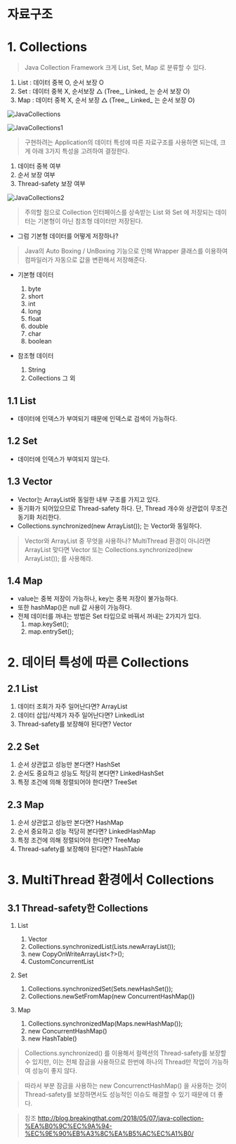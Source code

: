 # 자료구조

# 1. Collections

>Java Collection Framework 크게 List, Set, Map 로 분류할 수 있다.
1. List : 데이터 중복 O, 순서 보장 O
2. Set : 데이터 중복 X, 순서보장 △ (Tree_, Linked_ 는 순서 보장 O)
3. Map : 데이터 중복 X, 순서 보장 △ (Tree_, Linked_ 는 순서 보장 O)

![JavaCollections](https://github.com/skysoo/study-basic/tree/master/1.java/99.Img/JavaCollectionsDataStructure.jpg)

![JavaCollections1](https://github.com/skysoo/study-basic/tree/master/1.java/99.Img/JavaCollectionsDataStructure1.png)

> 구현하려는 Application의 데이터 특성에 따른 자료구조를 사용하면 되는데, 크게 아래 3가지 특성을 고려하여 결정한다.
1. 데이터 중복 여부
2. 순서 보장 여부
3. Thread-safety 보장 여부

![JavaCollections2](https://github.com/skysoo/study-basic/tree/master/1.java/99.Img/JavaCollectionsDataStructure2.png)

> 주의할 점으로 Collection 인터페이스를 상속받는 List 와 Set 에 저장되는 데이터는 기본형이 아닌 참조형 데이터만 저장된다.

* 그럼 기본형 데이터를 어떻게 저장하나?
> Java의 Auto Boxing / UnBoxing 기능으로 인해 Wrapper 클래스를 이용하여 컴파일러가 자동으로 값을 변환해서 저장해준다.

* 기본형 데이터
  1. byte
  2. short
  3. int
  4. long
  5. float
  6. double
  7. char
  8. boolean

* 참조형 데이터
  1. String
  2. Collections 그 외

## 1.1 List
* 데이터에 인덱스가 부여되기 때문에 인덱스로 검색이 가능하다.

## 1.2 Set
* 데이터에 인덱스가 부여되지 않는다.

## 1.3 Vector
* Vector는 ArrayList와 동일한 내부 구조를 가지고 있다.
* 동기화가 되어있으므로 Thread-safety 하다. 단, Thread 개수와 상관없이 무조건 동기화 처리한다.
* Collections.synchronized(new ArrayList()); 는 Vector와 동일하다.

> Vector와 ArrayList 중 무엇을 사용하나? MultiThread 환경이 아니라면 ArrayList 맞다면 Vector 또는 Collections.synchronized(new ArrayList()); 를 사용해라.

## 1.4 Map
* value는 중복 저장이 가능하나, key는 중복 저장이 불가능하다.
* 또한 hashMap()은 null 값 사용이 가능하다.
* 전체 데이터를 꺼내는 방법은 Set 타입으로 바꿔서 꺼내는 2가지가 있다.
    1.  map.keySet();
    2.  map.entrySet();


# 2. 데이터 특성에 따른 Collections

## 2.1 List
1. 데이터 조회가 자주 일어난다면? ArrayList
2. 데이터 삽입/삭제가 자주 일어난다면? LinkedList
3. Thread-safety를 보장해야 된다면? Vector

## 2.2 Set
1. 순서 상관없고 성능만 본다면? HashSet
2. 순서도 중요하고 성능도 적당히 본다면? LinkedHashSet
3. 특정 조건에 의해 정렬되어야 한다면? TreeSet

## 2.3 Map
1. 순서 상관없고 성능만 본다면? HashMap
2. 순서 중요하고 성능 적당히 본다면? LinkedHashMap
3. 특정 조건에 의해 정렬되어야 한다면? TreeMap
4. Thread-safety를 보장해야 된다면? HashTable


# 3. MultiThread 환경에서 Collections

## 3.1 Thread-safety한 Collections
1. List
   1. Vector
   2. Collections.synchronizedList(Lists.newArrayList());
   3. new CopyOnWriteArrayList<?>();
   4. CustomConcurrentList

2. Set
   1. Collections.synchronizedSet(Sets.newHashSet());
   2. Collections.newSetFromMap(new ConcurrentHashMap())

3. Map
   1. Collections.synchronizedMap(Maps.newHashMap());
   2. new ConcurrentHashMap()
   3. new HashTable()


> Collections.synchronized() 를 이용해서 컬렉션의 Thread-safety를 보장할 수 있지만, 이는 전체 잠금을 사용하므로 한번에 하나의 Thread만 작업이 가능하여 성능이 좋지 않다.

> 따라서 부분 잠금을 사용하는 new ConcurrenctHashMap() 을 사용하는 것이 Thread-safety를 보장하면서도 성능적인 이슈도 해결할 수 있기 때문에 더 좋다.

> 참조 <http://blog.breakingthat.com/2018/05/07/java-collection-%EA%B0%9C%EC%9A%94-%EC%9E%90%EB%A3%8C%EA%B5%AC%EC%A1%B0/>
